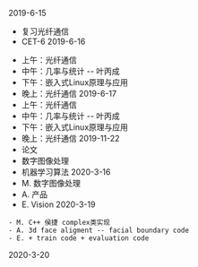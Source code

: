 
2019-6-15  
  + 复习光纤通信  
  + CET-6
2019-6-16
  - 上午：光纤通信
  - 中午：几率与统计 -- 叶丙成
  - 下午：嵌入式Linux原理与应用
  - 晚上：光纤通信
2019-6-17
  - 上午：光纤通信
  - 中午：几率与统计 -- 叶丙成
  - 下午：嵌入式Linux原理与应用
  - 晚上：光纤通信
2019-11-22
  - 论文
  - 数字图像处理
  - 机器学习算法
2020-3-16
  - M. 数字图像处理
  - A. 产品
  - E. Vision
2020-3-19
  ```
  - M. C++ 侯捷 complex类实现
  - A. 3d face aligment -- facial boundary code 
  - E. + train code + evaluation code
  ```
2020-3-20

